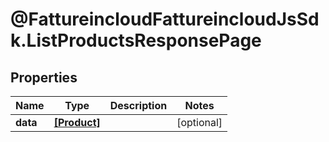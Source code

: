 # @FattureincloudFattureincloudJsSdk.ListProductsResponsePage

## Properties

Name | Type | Description | Notes
------------ | ------------- | ------------- | -------------
**data** | [**[Product]**](Product.md) |  | [optional] 


